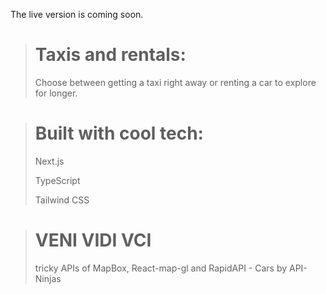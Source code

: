 The live version is coming soon.

># **Taxis and rentals:**
>Choose between getting a taxi right away or renting a car to explore for longer.



>
>


># **Built with cool tech:**
> Next.js
> 
> TypeScript
> 
> Tailwind CSS

># **VENI VIDI VCI**
>tricky APIs of MapBox, React-map-gl and RapidAPI - Cars by API-Ninjas

